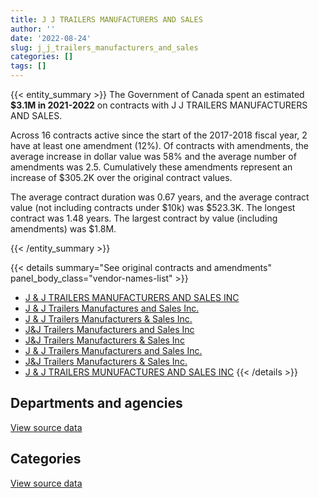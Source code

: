 ```yaml
---
title: J J TRAILERS MANUFACTURERS AND SALES
author: ''
date: '2022-08-24'
slug: j_j_trailers_manufacturers_and_sales
categories: []
tags: []
---
```


<script src="/rmarkdown-libs/htmlwidgets/htmlwidgets.js"></script>
<link href="/rmarkdown-libs/datatables-css/datatables-crosstalk.css" rel="stylesheet" />
<script src="/rmarkdown-libs/datatables-binding/datatables.js"></script>
<script src="/rmarkdown-libs/jquery/jquery-3.6.0.min.js"></script>
<link href="/rmarkdown-libs/dt-core-bootstrap/css/dataTables.bootstrap.min.css" rel="stylesheet" />
<link href="/rmarkdown-libs/dt-core-bootstrap/css/dataTables.bootstrap.extra.css" rel="stylesheet" />
<script src="/rmarkdown-libs/dt-core-bootstrap/js/jquery.dataTables.min.js"></script>
<script src="/rmarkdown-libs/dt-core-bootstrap/js/dataTables.bootstrap.min.js"></script>
<link href="/rmarkdown-libs/crosstalk/css/crosstalk.min.css" rel="stylesheet" />
<script src="/rmarkdown-libs/crosstalk/js/crosstalk.min.js"></script>
<script src="/rmarkdown-libs/htmlwidgets/htmlwidgets.js"></script>
<link href="/rmarkdown-libs/datatables-css/datatables-crosstalk.css" rel="stylesheet" />
<script src="/rmarkdown-libs/datatables-binding/datatables.js"></script>
<script src="/rmarkdown-libs/jquery/jquery-3.6.0.min.js"></script>
<link href="/rmarkdown-libs/dt-core-bootstrap/css/dataTables.bootstrap.min.css" rel="stylesheet" />
<link href="/rmarkdown-libs/dt-core-bootstrap/css/dataTables.bootstrap.extra.css" rel="stylesheet" />
<script src="/rmarkdown-libs/dt-core-bootstrap/js/jquery.dataTables.min.js"></script>
<script src="/rmarkdown-libs/dt-core-bootstrap/js/dataTables.bootstrap.min.js"></script>
<link href="/rmarkdown-libs/crosstalk/css/crosstalk.min.css" rel="stylesheet" />
<script src="/rmarkdown-libs/crosstalk/js/crosstalk.min.js"></script>

{{< entity_summary >}}
The Government of Canada spent an estimated **\$3.1M in 2021-2022** on contracts with J J TRAILERS MANUFACTURERS AND SALES.

Across 16 contracts active since the start of the 2017-2018 fiscal year, 2 have at least one amendment (12%). Of contracts with amendments, the average increase in dollar value was 58% and the average number of amendments was 2.5. Cumulatively these amendments represent an increase of \$305.2K over the original contract values.

The average contract duration was 0.67 years, and the average contract value (not including contracts under \$10k) was \$523.3K. The longest contract was 1.48 years. The largest contract by value (including amendments) was \$1.8M.

{{< /entity_summary >}}

{{< details summary="See original contracts and amendments" panel_body_class="vendor-names-list" >}}
- [J & J TRAILERS MANUFACTURERS AND SALES INC](https://search.open.canada.ca/en/ct/?sort=contract_value_f%20desc&page=1&search_text=%22J%20%26%20J%20TRAILERS%20MANUFACTURERS%20AND%20SALES%20INC%22)
- [J & J Trailers Manufactures and Sales Inc.](https://search.open.canada.ca/en/ct/?sort=contract_value_f%20desc&page=1&search_text=%22J%20%26%20J%20Trailers%20Manufactures%20and%20Sales%20Inc.%22)
- [J & J Trailers Manufacturers & Sales Inc.](https://search.open.canada.ca/en/ct/?sort=contract_value_f%20desc&page=1&search_text=%22J%20%26%20J%20Trailers%20Manufacturers%20%26%20Sales%20Inc.%22)
- [J&J Trailers Manufacturers and Sales Inc](https://search.open.canada.ca/en/ct/?sort=contract_value_f%20desc&page=1&search_text=%22J%26J%20Trailers%20Manufacturers%20and%20Sales%20Inc%22)
- [J&J Trailers Manufacturers & Sales Inc](https://search.open.canada.ca/en/ct/?sort=contract_value_f%20desc&page=1&search_text=%22J%26J%20Trailers%20Manufacturers%20%26%20Sales%20Inc%22)
- [J & J Trailers Manufacturers and Sales Inc.](https://search.open.canada.ca/en/ct/?sort=contract_value_f%20desc&page=1&search_text=%22J%20%26%20J%20Trailers%20Manufacturers%20and%20Sales%20Inc.%22)
- [J&J Trailers Manufacturers & Sales Inc.](https://search.open.canada.ca/en/ct/?sort=contract_value_f%20desc&page=1&search_text=%22J%26J%20Trailers%20Manufacturers%20%26%20Sales%20Inc.%22)
- [J & J TRAILERS MUNUFACTURES AND SALES INC](https://search.open.canada.ca/en/ct/?sort=contract_value_f%20desc&page=1&search_text=%22J%20%26%20J%20TRAILERS%20MUNUFACTURES%20AND%20SALES%20INC%22)
{{< /details >}}

## Departments and agencies

<div id="htmlwidget-1" style="width:100%;height:auto;" class="datatables html-widget"></div>
<script type="application/json" data-for="htmlwidget-1">{"x":{"style":"bootstrap","filter":"none","vertical":false,"data":[["<a href=\"/departments/dfo-mpo/\">Fisheries and Oceans Canada<\/a>","<a href=\"/departments/dnd-mdn/\">National Defence<\/a>","<a href=\"/departments/tc/\">Transport Canada<\/a>"],[265080.94,763420.09,28832.81],[1629752.62,null,null],[2055983.55,null,null],[1127414.8,1944099.75,null]],"container":"<table class=\"table table-striped table-hover row-border order-column display\">\n  <thead>\n    <tr>\n      <th>Department<\/th>\n      <th>2018-2019<\/th>\n      <th>2019-2020<\/th>\n      <th>2020-2021<\/th>\n      <th>2021-2022<\/th>\n    <\/tr>\n  <\/thead>\n<\/table>","options":{"order":[[4,"desc"]],"pageLength":10,"autoWidth":true,"columnDefs":[{"targets":1,"render":"function(data, type, row, meta) {\n    return type !== 'display' ? data : DTWidget.formatCurrency(data, \"$\", 2, 3, \",\", \".\", true, null);\n  }"},{"targets":2,"render":"function(data, type, row, meta) {\n    return type !== 'display' ? data : DTWidget.formatCurrency(data, \"$\", 2, 3, \",\", \".\", true, null);\n  }"},{"targets":3,"render":"function(data, type, row, meta) {\n    return type !== 'display' ? data : DTWidget.formatCurrency(data, \"$\", 2, 3, \",\", \".\", true, null);\n  }"},{"targets":4,"render":"function(data, type, row, meta) {\n    return type !== 'display' ? data : DTWidget.formatCurrency(data, \"$\", 2, 3, \",\", \".\", true, null);\n  }"},{"width":"16%","targets":[1,2,3,4]},{"className":"dt-right","targets":[1,2,3,4]}],"orderClasses":false}},"evals":["options.columnDefs.0.render","options.columnDefs.1.render","options.columnDefs.2.render","options.columnDefs.3.render"],"jsHooks":[]}</script>
<p class="text-right">
<a href="https://github.com/GoC-Spending/contracts-data/tree/main/data/out/vendors/j_j_trailers_manufacturers_and_sales/summary_by_fiscal_year_by_department.csv" class="source-data-link btn btn-link">View source data</a>
</p>

## Categories

<div id="htmlwidget-2" style="width:100%;height:auto;" class="datatables html-widget"></div>
<script type="application/json" data-for="htmlwidget-2">{"x":{"style":"bootstrap","filter":"none","vertical":false,"data":[["<a href=\"/categories/11_defence/\">Defence<\/a>","<a href=\"/categories/3_information_technology/\">Information technology<\/a>","<a href=\"/categories/5_transportation_and_logistics/\">Transportation and logistics<\/a>","<a href=\"/categories/6_industrial_products_and_services/\">Industrial products and services<\/a>"],[763420.09,28832.81,146877.4,118203.54],[null,null,null,1629752.62],[null,null,14578.69,2041404.85],[1944099.75,null,56579.82,1070834.98]],"container":"<table class=\"table table-striped table-hover row-border order-column display\">\n  <thead>\n    <tr>\n      <th>Category<\/th>\n      <th>2018-2019<\/th>\n      <th>2019-2020<\/th>\n      <th>2020-2021<\/th>\n      <th>2021-2022<\/th>\n    <\/tr>\n  <\/thead>\n<\/table>","options":{"order":[[4,"desc"]],"dom":"t","pageLength":30,"autoWidth":true,"columnDefs":[{"targets":1,"render":"function(data, type, row, meta) {\n    return type !== 'display' ? data : DTWidget.formatCurrency(data, \"$\", 2, 3, \",\", \".\", true, null);\n  }"},{"targets":2,"render":"function(data, type, row, meta) {\n    return type !== 'display' ? data : DTWidget.formatCurrency(data, \"$\", 2, 3, \",\", \".\", true, null);\n  }"},{"targets":3,"render":"function(data, type, row, meta) {\n    return type !== 'display' ? data : DTWidget.formatCurrency(data, \"$\", 2, 3, \",\", \".\", true, null);\n  }"},{"targets":4,"render":"function(data, type, row, meta) {\n    return type !== 'display' ? data : DTWidget.formatCurrency(data, \"$\", 2, 3, \",\", \".\", true, null);\n  }"},{"width":"16%","targets":[1,2,3,4]},{"className":"dt-right","targets":[1,2,3,4]}],"orderClasses":false,"lengthMenu":[10,25,30,50,100]}},"evals":["options.columnDefs.0.render","options.columnDefs.1.render","options.columnDefs.2.render","options.columnDefs.3.render"],"jsHooks":[]}</script>
<p class="text-right">
<a href="https://github.com/GoC-Spending/contracts-data/tree/main/data/out/vendors/j_j_trailers_manufacturers_and_sales/summary_by_fiscal_year_by_category.csv" class="source-data-link btn btn-link">View source data</a>
</p>

